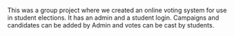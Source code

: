 This was a group project where we created an online voting system for use in student elections.
It has an admin and a student login.
Campaigns and candidates can be added by Admin and votes can be cast by students.
